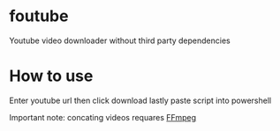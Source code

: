 # foutube
Youtube video downloader without third party dependencies

# How to use
Enter youtube url then click download lastly paste script into powershell

Important note: concating videos requares [FFmpeg](https://ffmpeg.org/)


